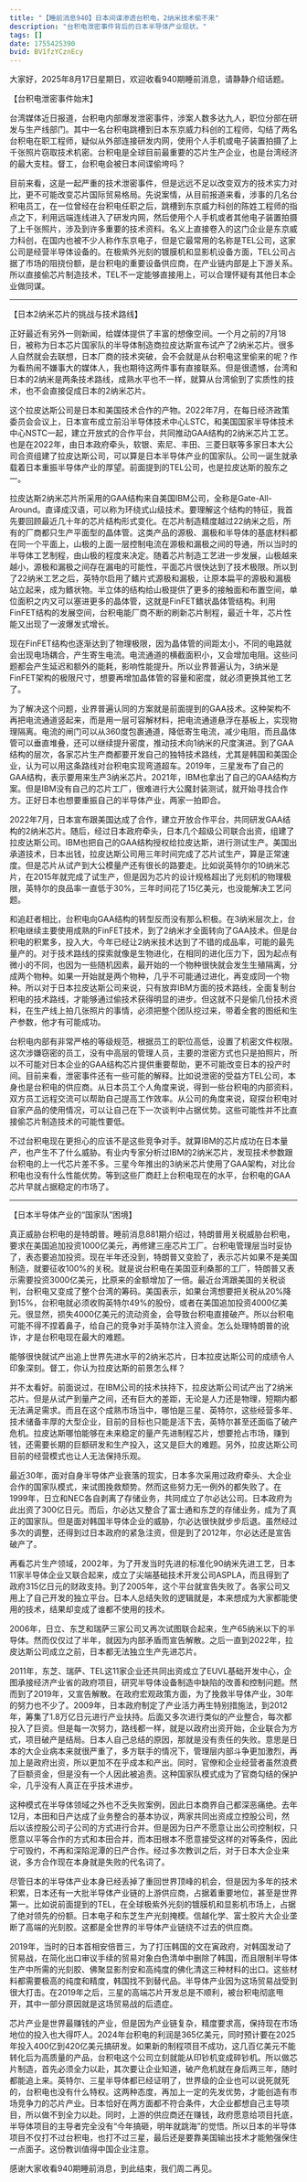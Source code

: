 ```yaml
---
title: "【睡前消息940】日本间谍渗透台积电，2纳米技术偷不来"
description: "台积电泄密事件背后的日本半导体产业现状。"
tags: []
date: 1755425390
bvid: BV1fzYCznEcy
---
```

大家好，2025年8月17日星期日，欢迎收看940期睡前消息，请静静介绍话题。

【台积电泄密事件始末】

台湾媒体近日报道，台积电内部爆发泄密事件，涉案人数多达九人，职位分部在研发与生产线部门。其中一名台积电跳槽到日本东京威力科创的工程师，勾结了两名台积电在职工程师，疑似从外部连接研发内网，使用个人手机或电子装置拍摄了上千张照片窃取技术机密。台积电是全球目前最重要的芯片生产企业，也是台湾经济的最大支柱。督工，台积电会被日本间谍偷垮吗？

目前来看，这是一起严重的技术泄密事件，但是远远不足以改变双方的技术实力对比，更不可能改变芯片国际贸易格局。先说案情，从目前报道来看，涉事的几名台积电员工，在一位曾经在台积电任职之后，跳槽到东京威力科创的陈姓工程师的指点之下，利用远端连线进入了研发内网，然后使用个人手机或者其他电子装置拍摄了上千张照片，涉及到许多重要的技术资料。名义上直接卷入的这门企业是东京威力科创，在国内也被不少人称作东京电子，但是它最常用的名称是TEL公司，这家公司是经营半导体设备的。在极紫外光刻的镀膜机和显影机设备方面，TEL公司占据了市场的阻挠份额，是台积电的重要设备供应商，在产业链内部是上下游关系。所以直接偷芯片制造技术，TEL不一定能够直接用上，可以合理怀疑有其他日本企业做同谋。

---

【日本2纳米芯片的挑战与技术路线】

正好最近有另外一则新闻，给媒体提供了丰富的想像空间。一个月之前的7月18日，被称为日本芯片国家队的半导体制造商拉皮达斯宣布试产了2纳米芯片。很多人自然就会去联想，日本厂商的技术突破，会不会就是从台积电这里偷来的呢？作为看热闹不嫌事大的媒体人，我也期待这两件事有直接联系。但是很遗憾，台湾和日本的2纳米是两条技术路线，成熟水平也不一样，就算从台湾偷到了实质性的技术，也不会直接促成日本的2纳米芯片。

这个拉皮达斯公司是日本和美国技术合作的产物。2022年7月，在每日经济政策委员会会议上，日本宣布成立前沿半导体技术中心LSTC，和美国国家半导体技术中心NSTC一起，建立开放式的合作平台，共同推动GAA结构的2纳米芯片工艺。也是在2022年，由日本政府牵头，软银、索尼、丰田、三菱日联等多家日本大公司合资组建了拉皮达斯公司，可以算是日本半导体产业的国家队。公司一诞生就承载着日本重振半导体产业的厚望。前面提到的TEL公司，也是拉皮达斯的股东之一。

拉皮达斯2纳米芯片所采用的GAA结构来自美国IBM公司，全称是Gate-All-Around。直译成汉语，可以称为环绕式山级技术。要理解这个结构的特征，我首先要回顾最近几十年的芯片结构形式变化。在芯片制造精度越过22纳米之后，所有的厂商都只生产平面型的晶体管。这类产品的源极、漏极和半导体的基底材料都在同一个平面上，山极的上面一层控制电流在源极和漏极之间的导通，所以当时的半导体工艺制程，由山极的程度来决定。随着芯片制造工艺进一步发展，山极越来越小，源极和漏极之间存在漏电的可能性，平面芯片很快达到了技术极限。所以到了22纳米工艺之后，英特尔启用了鳍片式源极和漏极，让原本扁平的源极和漏极站立起来，成为鳍状物。半立体的结构给山极提供了更多的接触面和布置空间，单位面积之内又可以塞进更多的晶体管，这就是FinFET鳍状晶体管结构。利用FinFET结构的发展空间，台积电能厂商不断的刷新芯片制程，最近十年，芯片性能又出现了一波爆发式增长。

现在FinFET结构也逐渐达到了物理极限，因为晶体管的间距太小，不同的电路就会出现电场耦合，产生寄生电流。电流通道的横截面积小，又会增加电阻。这些问题都会产生延迟和额外的能耗，影响性能提升。所以业界普遍认为，3纳米是FinFET架构的极限尺寸，想要再增加晶体管的容量和密度，就必须更换其他工艺了。

为了解决这个问题，业界普遍认同的方案就是前面提到的GAA技术。这种架构不再把电流通道竖起来，而是用一层可容解材料，把电流通道悬浮在基板上，实现物理隔离。电流的闸门可以从360度包裹通道，降低寄生电流，减少电阻，而且晶体管可以垂直堆叠，还可以继续提升密度，推动技术向1纳米的尺度演进。到了GAA结构的层次，各家芯片生产商都要开发自己的独特技术路线，尤其是韩国和美国企业，认为可以用这条路线对台积电实现弯道超车。2019年，三星发布了自己的GAA结构，表示要用来生产3纳米芯片。2021年，IBM也拿出了自己的GAA结构方案。但是IBM没有自己的芯片工厂，很难进行大公魔封装测试，就开始寻找合作方。正好日本也想要重振自己的半导体产业，两家一拍即合。

2022年7月，日本宣布跟美国达成了合作，建立开放合作平台，共同研发GAA结构的2纳米芯片。随后，经过日本政府牵头，日本几个超级公司联合出资，组建了拉皮达斯公司。IBM也把自己的GAA结构授权给拉皮达斯，进行测试生产。美国出承道技术，日本出钱，拉皮达斯公司用三年时间完成了芯片试生产，算是正常速度。但是芯片从试产到大公模量产还有很长的路要走。比如说英特尔的10纳米芯片，在2015年就完成了试生产，但是因为芯片的设计规格超出了光刻机的物理极限，英特尔的良品率一直低于30%，三年时间花了15亿美元，也没能解决工艺问题。

和追赶者相比，台积电向GAA结构的转型反而没有那么积极。在3纳米层次上，台积电继续主要使用成熟的FinFET技术，到了2纳米才全面转向了GAA技术。但是台积电的积累多，投入大，今年已经让2纳米技术达到了不错的成品率，可能的最先量产的。对于技术路线的探索就像是生物进化，在相同的进化压力下，因为起点有微小的不同，也因为一些随机因素，最开始的一个物种很快就会发生生殖隔离，分成两个物种。如果一开始就是两个物种，几乎不可能通过进化，再变成同一个物种。所以对于日本拉皮达斯公司来说，只有放弃IBM方面的技术路线，全面复制台积电的技术路线，才能够通过偷技术获得明显的进步。但这就不只是偷几份技术资料，在生产线上拍几张照片的事情，必须把整个团队挖过来，带着全套的图纸和生产参数，他才有可能成功。

台积电内部有非常严格的等级规范，根据员工的职位高低，设置了机密文件权限。这次涉嫌窃密的员工，没有中高层的管理人员，主要的泄密方式也只是拍照片，所以不可能对日本企业的GAA结构芯片提供重要帮助，更不可能改变日本的投产时间。目前来看，泄密事件还有一些可能的解释。比如说泄密的受益方TEL公司，本身也是台积电的供应商。从日本员工个人角度来说，得到一些台积电的内部资料，双方员工远程交流可以帮助自己提高工作效率。从公司的角度来说，窥探台积电对自家产品的使用情况，可以让自己在下一次谈判中占据优势。这些可能性并不比直接偷芯片制造技术的可能性要低。

不过台积电现在更担心的应该不是这些竞争对手。就算IBM的芯片成功在日本量产，也产生不了什么威胁。有业内专家分析过IBM的2纳米芯片，发现技术参数跟台积电的上一代芯片差不多。三星今年推出的3纳米芯片使用了GAA架构，对比台积电也没有什么性能优势。等到这些厂商赶上台积电现在的水平，台积电的GAA芯片早就占据稳定的市场了。

---

【日本半导体产业的“国家队”困境】

真正威胁台积电的是特朗普。睡前消息881期介绍过，特朗普用关税威胁台积电，要求在美国追加投资1000亿美元，再修建三座芯片工厂。台积电管理层当时妥协了，表态要追加投资。现在半年还没到，特朗普又变脸了，表示芯片如果不是美国制造，就要征收100%的关税。就是说台积电在美国亚利桑那的工厂，特朗普又表示需要投资3000亿美元，比原来的金额增加了一倍。最近台湾跟美国的关税谈判，台积电又变成了整个台湾的筹码。美国表示，如果台湾想要把关税从20%降到15%，台积电就必须收购英特尔49%的股份，或者在美国追加投资4000亿美元。很显然，损失4000亿美元的流动资金，会导致台积电直接破产。所以台积电可能不得不捏着鼻子，给自己的竞争对手英特尔注入资金。怎么处理特朗普的讹诈，才是台积电现在最大的难题。

能够很快就试产出追上世界先进水平的2纳米芯片，日本拉皮达斯公司的成绩令人印象深刻。督工，你认为拉皮达斯的前景怎么样？

并不太看好。前面说过，在IBM公司的技术扶持下，拉皮达斯公司试产出了2纳米芯片。但是从试产到量产之间，还有巨大的差距，无论是人力还是物理，短期内都无法满足需求。而且在这个成熟市场当中，哪怕是三星、英特尔，这些经营多年、技术储备丰厚的大型企业，目前的目标也只能是活下去，英特尔甚至还面临了破产危机。拉皮达斯哪怕能够在未来稳定的量产先进制程芯片，想要抢占市场，赚到钱，还需要长期的巨额研发和生产投入，这又是巨大的难题。另外，拉皮达斯公司目前的经营模式也让人无法保持乐观。

最近30年，面对自身半导体产业衰落的现实，日本多次采用过政府牵头、大企业合作的国家队模式，来试图挽救颓势。然而这些努力无一例外的都失败了。在1999年，日立和NEC各自剥离了存储业务，共同成立了尔必达公司。日本政府为此出资了300亿日元。而后，尔必达又整合了富士通和东芝的存储业务，成为了真正的国家队。但是面对韩国半导体企业的威胁，尔必达很快就步步后退。虽然经过多次的调整，还得到过日本政府的紧急注资，但是到了2012年，尔必达还是宣告破产了。

再看芯片生产领域，2002年，为了开发当时先进的标准化90纳米先进工艺，日本11家半导体企业又联合起来，成立了尖端基础技术开发公司ASPLA，而且得到了政府315亿日元的财政支持。到了2005年，这个平台就宣告失败了。各家公司又用上了自己开发的独立平台。日本人总结失败的逻辑就是，本来想成为大家都能使用的技术，结果却变成了谁都不使用的技术。

2006年，日立、东芝和瑞萨三家公司又再次试图联合起来，生产65纳米以下的半导体。然而仅仅过了半年，就因为内部矛盾而宣告解散。之后一直到2022年，拉皮达斯公司成立之前，日本都无法独立生产先进芯片。

2011年，东芝、瑞萨、TEL这11家企业还共同出资成立了EUVL基础开发中心，企图承接经济产业省的政府项目，研究半导体设备制造中缺陷的改善和控制问题。然而到了2019年，又宣告解散。在政府宏观政策方面，为了挽救半导体产业，30年的努力也不少了。2009年，日本政府制定了产业活力再生特别措施法，到2012年，筹集了1.8万亿日元进行产业扶持。后面又多次进行类似的产业整合，每次都投入了巨资。但是每一次努力，路线都一样，就是以政府出资开始，企业联合为方式，项目破产是结局。日本人自己总结的原因，那就是没有责任的失败。意思是日本的大企业病本来就很严重了，多方联手的情况下，管理层内部斗争更加激烈，再加上是政府出资，所以更加不在乎成本和产出。同时，官僚和企业经营者虽然浪费了巨额资金，但是没有一个人因此被追责。这种国家队模式成为了官商勾结的保护伞，几乎没有人真正在乎技术进步。

这种模式在半导体领域之外也不乏失败案例，因此日本商界自己都深恶痛绝。去年12月，本田和日产达成了业务整合的基本协议，两家共同出资成立控股公司，然后以该控股公司子公司的方式进行合并。但是因为日产不愿意让出公司控制权，只愿意以平等合作的方式和本田合并，而本田根本不愿意接受这样的对等条件，因此宁可毁约，不再和深陷泥潭的日产合作。经过多次教训之后，对于日本大企业来说，多方合作现在本身就是失败的代名词了。

尽管日本的半导体产业本身已经丢掉了重回世界顶峰的机会，但是因为多年的技术积累，日本还有一大批半导体产业链的上游供应商，占据着重要地位，甚至是世界第一。比如说前面提到的TEL，在全球极紫外光刻的镀膜机和显影机市场上，占据了绝对领先的份额。日本电子和东芝生产光刻掩模。信越化学、富士胶片大企业垄断了高端的光刻胶。这都是全世界的半导体产业链绕不过去的供应商。

2019年，当时的日本首相安倍晋三，为了打压韩国的文在寅政府，对韩国发动了贸易战，在简化出口审议手续的贸易对象白色清单中删除了韩国，而且限制半导体生产中所需的光刻胶、佛聚显影剂安和高纯度的佛化清这三种材料的出口。这些材料都需要极高的纯度和精度，韩国找不到替代品。半导体产业因为这场贸易战受到很大打击。在2019年之后，三星的高端芯片开发总是不顺利，被台积电彻底甩开，其中一部分原因就是这场贸易战的后遗症。

芯片产业是世界最赚钱的产业，但是因为产业链复杂，精度要求高，保持现在市场地位的投入也大得吓人。2024年台积电的利润是365亿美元，同时预计要在2025年投入400亿到420亿美元搞研发。如果新的制程项目不成功，这几百亿美元不能转化后为高质量的产品，台积电这个公司立刻就能从印钞机变成碎钞机。所以做芯片制造，首先必须全力以赴，其次要让企业知道，破产危机就在身后两三年，随时都能追上来。英特尔、三星半导体都已经证明了，世界级的企业也可以说死就死的，台积电也没有什么特权。这两种态度，再加上一定的先发优势，才能创造有市场竞争力的芯片产业。日本恰好在两方面都不符合条件，大企业都想自己主导项目，所以做不到全力以赴。同时，上游的供应商还在赚钱，政府愿意给项目托底，半导体项目的主导者完全没有“今年搞砸，明年就跳海”的觉悟。所以日本的半导体项目不仅打不过台积电，也打不过三星，最后还是要靠美国输出技术才能勉强保住一点面子。这份教训值得中国企业注意。

感谢大家收看940期睡前消息，到此结束，我们周二再见。


